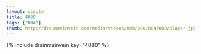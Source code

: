 ```yaml
--- 
layout: sieutv
title: 4080
tags: ["004"]
thumb: http://drainmainvein.com/media/videos/tmb/000/004/080/player.jpg
---
```

{% include drainmainvein key="4080" %} 
